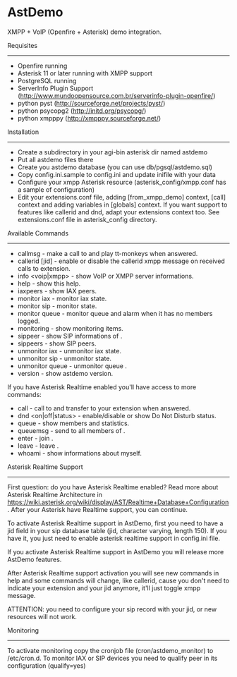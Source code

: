 AstDemo
=======

XMPP + VoIP (Openfire + Asterisk) demo integration.

Requisites
**********
* Openfire running
* Asterisk 11 or later running with XMPP support
* PostgreSQL running
* ServerInfo Plugin Support (http://www.mundoopensource.com.br/serverinfo-plugin-openfire/)
* python pyst (http://sourceforge.net/projects/pyst/)
* python psycopg2 (http://initd.org/psycopg/)
* python xmpppy (http://xmpppy.sourceforge.net/)

Installation
************
* Create a subdirectory in your agi-bin asterisk dir named astdemo
* Put all astdemo files there
* Create you astdemo database (you can use db/pgsql/astdemo.sql)
* Copy config.ini.sample to config.ini and update inifile with your data
* Configure your xmpp Asterisk resource (asterisk_config/xmpp.conf has a sample of configuration)
* Edit your extensions.conf file, adding [from_xmpp_demo] context, [call] context and adding variables in [globals] context. If you want support to features like callerid and dnd, adapt your extensions context too. See extensions.conf file in asterisk_config directory.

Available Commands
******************
* callmsg <number> - make a call to <number> and play tt-monkeys when answered.
* callerid <extension> [jid] - enable or disable the callerid xmpp message on received calls to extension.
* info <voip|xmpp> - show VoIP or XMPP server informations.
* help - show this help.
* iaxpeers - show IAX peers.
* monitor iax <peer> - monitor iax <peer> state.
* monitor sip <extension> - monitor <extension> state.
* monitor queue <queue> - monitor queue <queue> and alarm when it has no members logged.
* monitoring - show monitoring items.
* sippeer <extension> - show SIP informations of <extension>.
* sippeers - show SIP peers.
* unmonitor iax <peer> - unmonitor iax <peer> state.
* unmonitor sip <extension> - unmonitor <extension> state.
* unmonitor queue <queue> - unmonitor queue <queue>.
* version - show astdemo version.

If you have Asterisk Realtime enabled you'll have access to more commands:
* call <sip extension> - call to <sip extension> and transfer to your extension when answered.
* dnd <on|off|status> - enable/disable or show Do Not Disturb status.
* queue <queue> - show <queue> members and statistics.
* queuemsg <queue> <message> - send <message> to all members of <queue>.
* enter <queue> - join <queue>.
* leave <queue> - leave <queue>.
* whoami - show informations about myself.

Asterisk Realtime Support
*************************
First question: do you have Asterisk Realtime enabled? Read more about Asterisk Realtime Architecture in https://wiki.asterisk.org/wiki/display/AST/Realtime+Database+Configuration. After your Asterisk have Realtime support, you can continue.

To activate Asterisk Realtime support in AstDemo, first you need to have a jid field in your sip database table (jid, character varying, length 150). 
If you have it, you just need to enable asterisk realtime support in config.ini file. 

If you activate Asterisk Realtime support in AstDemo you will release more AstDemo features.

After Asterisk Realtime support activation you will see new commands in help and some commands will change, like callerid, cause you don't need to indicate your extension and your jid anymore, it'll just toggle xmpp message. 

ATTENTION: you need to configure your sip record with your jid, or new resources will not work.

Monitoring
**********
To activate monitoring copy the cronjob file (cron/astdemo_monitor) to /etc/cron.d. 
To monitor IAX or SIP devices you need to qualify peer in its configuration (qualify=yes)
